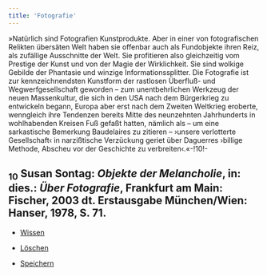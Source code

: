```yaml
---
title: 'Fotografie'
---
```


»Natürlich sind Fotografien Kunstprodukte. Aber in einer von fotografischen Relikten übersäten Welt haben sie offenbar auch als Fundobjekte ihren Reiz, als zufällige Ausschnitte der Welt. Sie profitieren also gleichzeitig vom Prestige der Kunst und von der Magie der Wirklichkeit. Sie sind wolkige Gebilde der Phantasie und winzige Informationssplitter. Die Fotografie ist zur kennzeichnendsten Kunstform der rastlosen Überfluß- und Wegwerfgesellschaft geworden – zum unentbehrlichen Werkzeug der neuen Massenkultur, die sich in den USA nach dem Bürgerkrieg zu entwickeln begann, Europa aber erst nach dem Zweiten Weltkrieg eroberte, wenngleich ihre Tendenzen bereits Mitte des neunzehnten Jahrhunderts in wohlhabenden Kreisen Fuß gefaßt hatten, nämlich als – um eine sarkastische Bemerkung Baudelaires zu zitieren – ›unsere verlotterte Gesellschaft‹ in narzißtische Verzückung geriet über Daguerres ›billige Methode, Abscheu vor der Geschichte zu verbreiten‹.«-!10!-
## <sub class="subscript">**10**</sub> Susan Sontag: _Objekte der Melancholie_, in: dies.: _Über Fotografie_, Frankfurt am Main: Fischer, 2003 dt. Erstausgabe München/Wien: Hanser, 1978, S. 71.

* [Wissen](Knowledge_de)

* [Löschen](Deleting_de)

* [Speichern](Saving_de)
